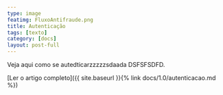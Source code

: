 ```yaml
---
type: image
featimg: FluxoAntifraude.png
title: Autenticação
tags: [texto]
category: [docs]
layout: post-full
---
```

  

Veja aqui como se autedticarzzzzzsdaada DSFSFSDFD.  


[Ler o artigo completo]({{ site.baseurl }}{% link docs/1.0/autenticacao.md %})  